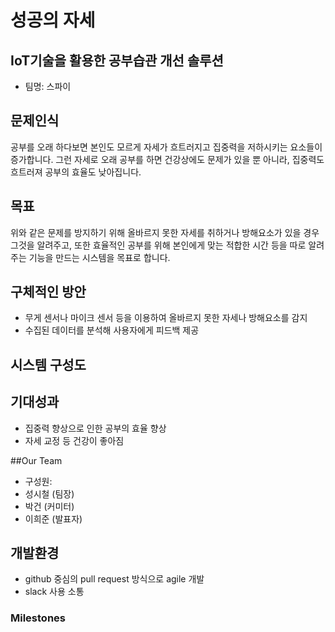 # 성공의 자세

## IoT기술을 활용한 공부습관 개선 솔루션

* 팀명: 스파이

## 문제인식

공부를 오래 하다보면 본인도 모르게 자세가 흐트러지고 집중력을 저하시키는 요소들이 증가합니다. 그런 자세로 오래 공부를 하면 건강상에도 문제가 있을 뿐 아니라, 집중력도 흐트러져 공부의 효율도 낮아집니다.

## 목표

위와 같은 문제를 방지하기 위해 올바르지 못한 자세를 취하거나 방해요소가 있을 경우 그것을 알려주고, 또한 효율적인 공부를 위해 본인에게 맞는 적합한 시간 등을 따로 알려주는 기능을 만드는 시스템을 목표로 합니다.

## 구체적인 방안

* 무게 센서나 마이크 센서 등을 이용하여 올바르지 못한 자세나 방해요소를 감지
* 수집된 데이터를 분석해 사용자에게 피드백 제공

## 시스템 구성도

## 기대성과

* 집중력 향상으로 인한 공부의 효율 향상
* 자세 교정 등 건강이 좋아짐

##Our Team

* 구성원:
* 성시철 (팀장)
* 박건 (커미터)
* 이희준 (발표자)

## 개발환경

* github 중심의 pull request 방식으로 agile 개발
* slack 사용 소통

### Milestones

